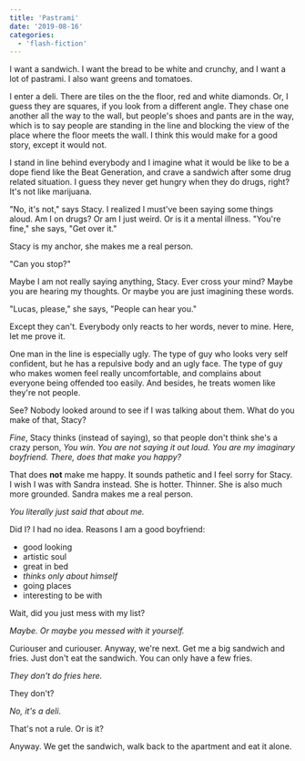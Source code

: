 ```yaml
---
title: 'Pastrami'
date: '2019-08-16'
categories:
  - 'flash-fiction'
---
```


I want a sandwich. I want the bread to be white and crunchy, and I want a lot of
pastrami. I also want greens and tomatoes.

I enter a deli. There are tiles on the the floor, red and white diamonds. Or, I
guess they are squares, if you look from a different angle. They chase one
another all the way to the wall, but people's shoes and pants are in the way,
which is to say people are standing in the line and blocking the view of the
place where the floor meets the wall. I think this would make for a good story,
except it would not.

I stand in line behind everybody and I imagine what it would be like to be a
dope fiend like the Beat Generation, and crave a sandwich after some drug
related situation. I guess they never get hungry when they do drugs, right? It's
not like marijuana.

"No, it's not," says Stacy. I realized I must've been saying some things aloud.
Am I on drugs? Or am I just weird. Or is it a mental illness. "You're fine," she
says, "Get over it."

Stacy is my anchor, she makes me a real person.

"Can you stop?"

Maybe I am not really saying anything, Stacy. Ever cross your mind? Maybe you
are hearing my thoughts. Or maybe you are just imagining these words.

"Lucas, please," she says, "People can hear you."

Except they can't. Everybody only reacts to her words, never to mine. Here, let
me prove it.

One man in the line is especially ugly. The type of guy who looks very self
confident, but he has a repulsive body and an ugly face. The type of guy who
makes women feel really uncomfortable, and complains about everyone being
offended too easily. And besides, he treats women like they're not people.

See? Nobody looked around to see if I was talking about them. What do you make
of that, Stacy?

_Fine_, Stacy thinks (instead of saying), so that people don't think she's a
crazy person, _You win. You are not saying it out loud. You are my imaginary
boyfriend. There, does that make you happy?_

That does **not** make me happy. It sounds pathetic and I feel sorry for Stacy.
I wish I was with Sandra instead. She is hotter. Thinner. She is also much more
grounded. Sandra makes me a real person.

_You literally just said that about me._

Did I? I had no idea. Reasons I am a good boyfriend:

- good looking
- artistic soul
- great in bed
- _thinks only about himself_
- going places
- interesting to be with

Wait, did you just mess with my list?

_Maybe. Or maybe you messed with it yourself._

Curiouser and curiouser. Anyway, we're next. Get me a big sandwich and fries.
Just don't eat the sandwich. You can only have a few fries.

_They don't do fries here._

They don't?

_No, it's a deli._

That's not a rule. Or is it?

Anyway. We get the sandwich, walk back to the apartment and eat it alone.
